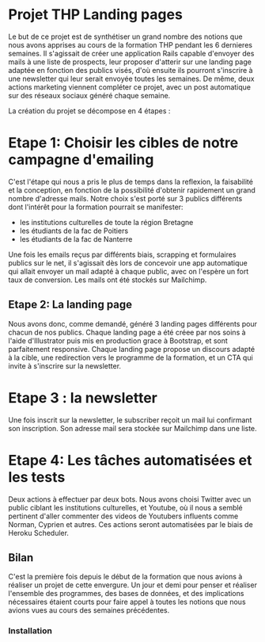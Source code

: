 # Projet THP Landing pages



Le but de ce projet est de synthétiser un grand nombre des notions que nous avons apprises au cours de la formation THP pendant les 6 dernieres semaines. Il s'agissait de créer une application Rails capable d'envoyer des mails à une liste de prospects, leur proposer d'atterir sur une landing page adaptée en fonction des publics visés, d'où ensuite ils pourront s'inscrire à une newsletter qui leur serait envoyée toutes les semaines. De même, deux actions marketing viennent compléter ce projet, avec un post automatique sur des réseaux sociaux généré chaque semaine.

La création du projet se décompose en 4 étapes :

# Etape 1: Choisir les cibles de notre campagne d'emailing

C'est l'étape qui nous a pris le plus de temps dans la reflexion, la faisabilité et la conception, en fonction de la possibilité d'obtenir rapidement un grand nombre d'adresse mails.
Notre choix s'est porté sur 3 publics différents dont l'intérêt pour la formation pourrait se manifester:
- les institutions culturelles de toute la région Bretagne
- les étudiants de la fac de Poitiers
- les étudiants de la fac de Nanterre

Une fois les emails reçus par différents biais, scrapping et formulaires publics sur le net, il s'agissait dès lors de concevoir une app automatique qui allait envoyer un mail adapté à chaque public, avec on l'espère un fort taux de conversion. Les mails ont été stockés sur Mailchimp.

## Etape 2: La landing page

Nous avons donc, comme demandé, généré 3 landing pages différents pour chacun de nos publics.
Chaque landing page a été créee par nos soins à l'aide d'Illustrator puis mis en production grace à Bootstrap, et sont parfaitement responsive.
Chaque landing page propose un discours adapté à la cible, une redirection vers le programme de la formation, et un CTA qui invite à s'inscrire sur la newsletter.

# Etape 3 : la newsletter

Une fois inscrit sur la newsletter, le subscriber reçoit un mail lui confirmant son inscription. Son adresse mail sera stockée sur Mailchimp dans une liste.

# Etape 4: Les tâches automatisées et les tests

Deux actions à effectuer par deux bots. Nous avons choisi Twitter avec un public ciblant les institutions culturelles, et Youtube, où il nous a semblé pertinent d'aller commenter des videos de Youtubers influents comme Norman, Cyprien et autres. Ces actions seront automatisées par le biais de Heroku Scheduler.


## Bilan

C'est la première fois depuis le début de la formation que nous avions à réaliser un projet de cette envergure. Un jour et demi pour penser et réaliser l'ensemble des programmes, des bases de données, et des implications nécessaires étaient courts pour faire appel à toutes les notions que nous avions vues au cours des semaines précédentes.


### Installation
